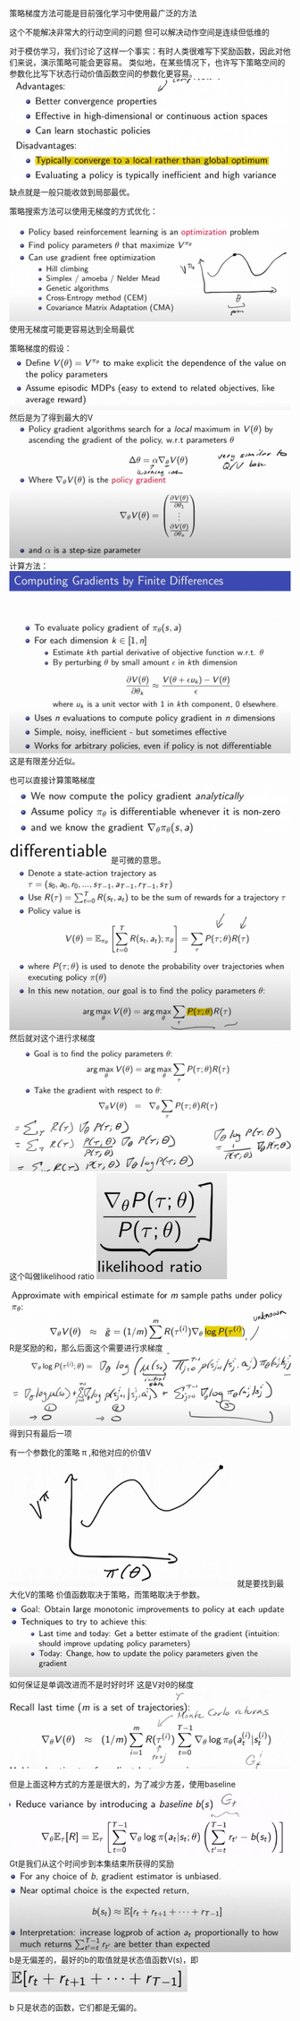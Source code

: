 策略梯度方法可能是目前强化学习中使用最广泛的方法

这个不能解决非常大的行动空间的问题
但可以解决动作空间是连续但低维的


对于模仿学习，我们讨论了这样一个事实：有时人类很难写下奖励函数，因此对他们来说，演示策略可能会更容易。
类似地，在某些情况下，也许写下策略空间的参数化比写下状态行动价值函数空间的参数化更容易。![](images/Pasted%20image%2020230803224714.png)
缺点就是一般只能收敛到局部最优。

策略搜索方法可以使用无梯度的方式优化：
![](images/Pasted%20image%2020230803230538.png)
使用无梯度可能更容易达到全局最优


策略梯度的假设： ![](images/Pasted%20image%2020230803231213.png)
然后是为了得到最大的V
![](images/Pasted%20image%2020230803231329.png)
计算方法： ![](images/Pasted%20image%2020230803231456.png)
这是有限差分近似。


也可以直接计算策略梯度![](images/Pasted%20image%2020230803232334.png)
![](images/Pasted%20image%2020230803232352.png)是可微的意思。
![](images/Pasted%20image%2020230803232823.png)
然后就对这个进行求梯度
![](images/Pasted%20image%2020230803233111.png)
这个叫做likelihood ratio
![](images/Pasted%20image%2020230803233228.png)

![](images/Pasted%20image%2020230803233827.png)
R是奖励的和，那么后面这个需要进行求梯度
![](images/Pasted%20image%2020230803233955.png)
得到只有最后一项



有一个参数化的策略 π ,和他对应的价值V
![](images/Pasted%20image%2020230804102831.png)
就是要找到最大化V的策略
价值函数取决于策略，而策略取决于参数。
![](images/Pasted%20image%2020230804104057.png)
如何保证是单调改进而不是时好时坏
这是V对θ的梯度
![](images/Pasted%20image%2020230804110558.png)

但是上面这种方式的方差是很大的，为了减少方差，使用baseline
![](images/Pasted%20image%2020230804110759.png)
Gt是我们从这个时间步到本集结束所获得的奖励
![](images/Pasted%20image%2020230804111950.png)
b是无偏差的，最好的b的取值就是状态值函数V(s)，即![](images/Pasted%20image%2020230804112102.png)

b 只是状态的函数，它们都是无偏的。






